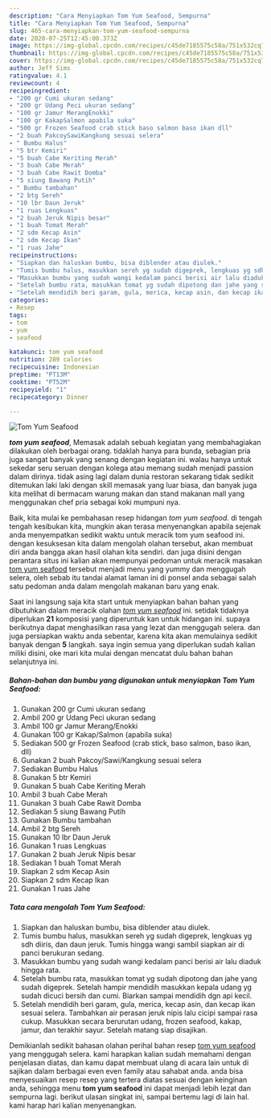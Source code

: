 ```yaml
---
description: "Cara Menyiapkan Tom Yum Seafood, Sempurna"
title: "Cara Menyiapkan Tom Yum Seafood, Sempurna"
slug: 465-cara-menyiapkan-tom-yum-seafood-sempurna
date: 2020-07-25T12:45:00.373Z
image: https://img-global.cpcdn.com/recipes/c45de7185575c58a/751x532cq70/tom-yum-seafood-foto-resep-utama.jpg
thumbnail: https://img-global.cpcdn.com/recipes/c45de7185575c58a/751x532cq70/tom-yum-seafood-foto-resep-utama.jpg
cover: https://img-global.cpcdn.com/recipes/c45de7185575c58a/751x532cq70/tom-yum-seafood-foto-resep-utama.jpg
author: Jeff Sims
ratingvalue: 4.1
reviewcount: 4
recipeingredient:
- "200 gr Cumi ukuran sedang"
- "200 gr Udang Peci ukuran sedang"
- "100 gr Jamur MerangEnokki"
- "100 gr KakapSalmon apabila suka"
- "500 gr Frozen Seafood crab stick baso salmon baso ikan dll"
- "2 buah PakcoySawiKangkung sesuai selera"
- " Bumbu Halus"
- "5 btr Kemiri"
- "5 buah Cabe Keriting Merah"
- "3 buah Cabe Merah"
- "3 buah Cabe Rawit Domba"
- "5 siung Bawang Putih"
- " Bumbu tambahan"
- "2 btg Sereh"
- "10 lbr Daun Jeruk"
- "1 ruas Lengkuas"
- "2 buah Jeruk Nipis besar"
- "1 buah Tomat Merah"
- "2 sdm Kecap Asin"
- "2 sdm Kecap Ikan"
- "1 ruas Jahe"
recipeinstructions:
- "Siapkan dan haluskan bumbu, bisa diblender atau diulek."
- "Tumis bumbu halus, masukkan sereh yg sudah digeprek, lengkuas yg sdh diiris, dan daun jeruk. Tumis hingga wangi sambil siapkan air di panci berukuran sedang."
- "Masukkan bumbu yang sudah wangi kedalam panci berisi air lalu diaduk hingga rata."
- "Setelah bumbu rata, masukkan tomat yg sudah dipotong dan jahe yang sudah digeprek. Setelah hampir mendidih masukkan kepala udang yg sudah dicuci bersih dan cumi. Biarkan sampai mendidih dgn api kecil."
- "Setelah mendidih beri garam, gula, merica, kecap asin, dan kecap ikan sesuai selera. Tambahkan air perasan jeruk nipis lalu cicipi sampai rasa cukup. Masukkan secara berurutan udang, frozen seafood, kakap, jamur, dan terakhir sayur. Setelah matang siap disajikan."
categories:
- Resep
tags:
- tom
- yum
- seafood

katakunci: tom yum seafood 
nutrition: 289 calories
recipecuisine: Indonesian
preptime: "PT13M"
cooktime: "PT52M"
recipeyield: "1"
recipecategory: Dinner

---
```



![Tom Yum Seafood](https://img-global.cpcdn.com/recipes/c45de7185575c58a/751x532cq70/tom-yum-seafood-foto-resep-utama.jpg)

<b><i>tom yum seafood</i></b>, Memasak adalah sebuah kegiatan yang membahagiakan dilakukan oleh berbagai orang. tidaklah hanya para bunda, sebagian pria juga sangat banyak yang senang dengan kegiatan ini. walau hanya untuk sekedar seru seruan dengan kolega atau memang sudah menjadi passion dalam dirinya. tidak asing lagi dalam dunia restoran sekarang tidak sedikit ditemukan laki laki dengan skill memasak yang luar biasa, dan banyak juga kita melihat di bermacam warung makan dan stand makanan mall yang menggunakan chef pria sebagai koki mumpuni nya.



Baik, kita mulai ke pembahasan resep hidangan <i>tom yum seafood</i>. di tengah tengah kesibukan kita, mungkin akan terasa menyenangkan apabila sejenak anda menyempatkan sedikit waktu untuk meracik tom yum seafood ini. dengan kesuksesan kita dalam mengolah olahan tersebut, akan membuat diri anda bangga akan hasil olahan kita sendiri. dan juga disini dengan perantara situs ini kalian akan mempunyai pedoman untuk meracik masakan <u>tom yum seafood</u> tersebut menjadi menu yang yummy dan menggugah selera, oleh sebab itu tandai alamat laman ini di ponsel anda sebagai salah satu pedoman anda dalam mengolah makanan baru yang enak.


Saat ini langsung saja kita start untuk menyiapkan bahan bahan yang dibutuhkan dalam meracik olahan <u><i>tom yum seafood</i></u> ini. setidak tidaknya diperlukan <b>21</b> komposisi yang diperuntuk kan untuk hidangan ini. supaya berikutnya dapat menghasilkan rasa yang lezat dan menggugah selera. dan juga persiapkan waktu anda sebentar, karena kita akan memulainya sedikit banyak dengan <b>5</b> langkah. saya ingin semua yang diperlukan sudah kalian miliki disini, oke mari kita mulai dengan mencatat dulu bahan bahan selanjutnya ini.

<!--inarticleads1-->

##### Bahan-bahan dan bumbu yang digunakan untuk menyiapkan Tom Yum Seafood:

1. Gunakan 200 gr Cumi ukuran sedang
1. Ambil 200 gr Udang Peci ukuran sedang
1. Ambil 100 gr Jamur Merang/Enokki
1. Gunakan 100 gr Kakap/Salmon (apabila suka)
1. Sediakan 500 gr Frozen Seafood (crab stick, baso salmon, baso ikan, dll)
1. Gunakan 2 buah Pakcoy/Sawi/Kangkung sesuai selera
1. Sediakan  Bumbu Halus
1. Gunakan 5 btr Kemiri
1. Gunakan 5 buah Cabe Keriting Merah
1. Ambil 3 buah Cabe Merah
1. Gunakan 3 buah Cabe Rawit Domba
1. Sediakan 5 siung Bawang Putih
1. Gunakan  Bumbu tambahan
1. Ambil 2 btg Sereh
1. Gunakan 10 lbr Daun Jeruk
1. Gunakan 1 ruas Lengkuas
1. Gunakan 2 buah Jeruk Nipis besar
1. Sediakan 1 buah Tomat Merah
1. Siapkan 2 sdm Kecap Asin
1. Siapkan 2 sdm Kecap Ikan
1. Gunakan 1 ruas Jahe




<!--inarticleads2-->

##### Tata cara mengolah Tom Yum Seafood:

1. Siapkan dan haluskan bumbu, bisa diblender atau diulek.
1. Tumis bumbu halus, masukkan sereh yg sudah digeprek, lengkuas yg sdh diiris, dan daun jeruk. Tumis hingga wangi sambil siapkan air di panci berukuran sedang.
1. Masukkan bumbu yang sudah wangi kedalam panci berisi air lalu diaduk hingga rata.
1. Setelah bumbu rata, masukkan tomat yg sudah dipotong dan jahe yang sudah digeprek. Setelah hampir mendidih masukkan kepala udang yg sudah dicuci bersih dan cumi. Biarkan sampai mendidih dgn api kecil.
1. Setelah mendidih beri garam, gula, merica, kecap asin, dan kecap ikan sesuai selera. Tambahkan air perasan jeruk nipis lalu cicipi sampai rasa cukup. Masukkan secara berurutan udang, frozen seafood, kakap, jamur, dan terakhir sayur. Setelah matang siap disajikan.




Demikianlah sedikit bahasan olahan perihal bahan resep <u>tom yum seafood</u> yang menggugah selera. kami harapkan kalian sudah memahami dengan penjelasan diatas, dan kamu dapat membuat ulang di acara lain untuk di sajikan dalam berbagai even even family atau sahabat anda. anda bisa menyesuaikan resep resep yang tertera diatas sesuai dengan keinginan anda, sehingga menu <b>tom yum seafood</b> ini dapat menjadi lebih lezat dan sempurna lagi. berikut ulasan singkat ini, sampai bertemu lagi di lain hal. kami harap hari kalian menyenangkan.
